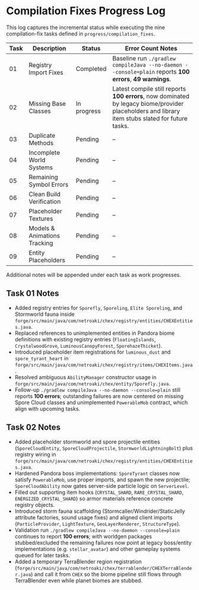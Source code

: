 # Compilation Fixes Progress Log

This log captures the incremental status while executing the nine compilation-fix tasks defined in `progress/compilation_fixes`.

| Task | Description                  | Status      | Error Count Notes                                                                                                                                |
| ---- | ---------------------------- | ----------- | ------------------------------------------------------------------------------------------------------------------------------------------------ |
| 01   | Registry Import Fixes        | Completed   | Baseline run `./gradlew compileJava --no-daemon --console=plain` reports **100 errors**, **49 warnings**.                                        |
| 02   | Missing Base Classes         | In progress | Latest compile still reports **100 errors**, now dominated by legacy biome/provider placeholders and library item stubs slated for future tasks. |
| 03   | Duplicate Methods            | Pending     | –                                                                                                                                                |
| 04   | Incomplete World Systems     | Pending     | –                                                                                                                                                |
| 05   | Remaining Symbol Errors      | Pending     | –                                                                                                                                                |
| 06   | Clean Build Verification     | Pending     | –                                                                                                                                                |
| 07   | Placeholder Textures         | Pending     | –                                                                                                                                                |
| 08   | Models & Animations Tracking | Pending     | –                                                                                                                                                |
| 09   | Entity Placeholders          | Pending     | –                                                                                                                                                |

Additional notes will be appended under each task as work progresses.

## Task 01 Notes

- Added registry entries for `Sporefly`, `Sporeling`, `Elite Sporeling`, and Stormworld fauna inside `forge/src/main/java/com/netroaki/chex/registry/entities/CHEXEntities.java`.
- Replaced references to unimplemented entities in Pandora biome definitions with existing registry entries (`FloatingIslands`, `CrystalwoodGrove`, `LuminousCanopyForest`, `SporehazeThicket`).
- Introduced placeholder item registrations for `luminous_dust` and `spore_tyrant_heart` in `forge/src/main/java/com/netroaki/chex/registry/items/CHEXItems.java`.
- Resolved ambiguous `AbilityManager` constructor usage in `forge/src/main/java/com/netroaki/chex/entity/Sporefly.java`.
- Follow-up `./gradlew compileJava --no-daemon --console=plain` still reports **100 errors**; outstanding failures are now centered on missing Spore Cloud classes and unimplemented `PowerableMob` contract, which align with upcoming tasks.

## Task 02 Notes

- Added placeholder stormworld and spore projectile entities (`SporeCloudEntity`, `SporeCloudProjectile`, `StormworldLightningBolt`) plus registry wiring in `forge/src/main/java/com/netroaki/chex/registry/entities/CHEXEntities.java`.
- Hardened Pandora boss implementations: `SporeTyrant` classes now satisfy `PowerableMob`, use proper imports, and spawn the new projectile; `SporeCloudAbility` now gates server-side particle logic on `ServerLevel`.
- Filled out supporting item hooks (`CRYSTAL_SHARD`, `RARE_CRYSTAL_SHARD`, `ENERGIZED_CRYSTAL_SHARD`) so armor materials reference concrete registry objects.
- Introduced storm fauna scaffolding (Stormcaller/Windrider/StaticJelly attribute factories, sound usage fixes) and aligned client imports (`ParticleProvider`, `LightTexture`, `GeoLayerRenderer`, `StructureType`).
- Validation run `./gradlew compileJava --no-daemon --console=plain` continues to report **100 errors**; with worldgen packages stubbed/excluded the remaining failures now point at legacy boss/entity implementations (e.g. `stellar_avatar`) and other gameplay systems queued for later tasks.
- Added a temporary TerraBlender region registration (`forge/src/main/java/com/netroaki/chex/terrablender/CHEXTerraBlender.java`) and call it from `CHEX` so the biome pipeline still flows through TerraBlender even while planet biomes are stubbed.
